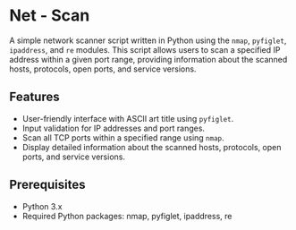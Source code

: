 # Net - Scan

A simple network scanner script written in Python using the `nmap`, `pyfiglet`, `ipaddress`, and `re` modules. This script allows users to scan a specified IP address within a given port range, providing information about the scanned hosts, protocols, open ports, and service versions.

## Features

- User-friendly interface with ASCII art title using `pyfiglet`.
- Input validation for IP addresses and port ranges.
- Scan all TCP ports within a specified range using `nmap`.
- Display detailed information about the scanned hosts, protocols, open ports, and service versions.

## Prerequisites

- Python 3.x
- Required Python packages: nmap, pyfiglet, ipaddress, re

